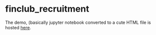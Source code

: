 # finclub_recruitment
The demo, (basically jupyter notebook converted to a cute HTML file is hosted [here](https://theslytherin.gitlab.io/assets/fac_demo/demo.html).
